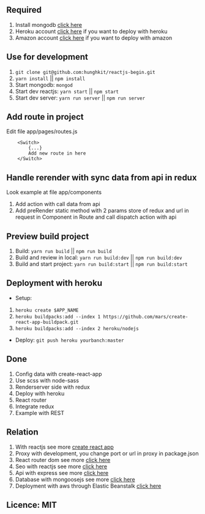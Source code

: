 ## Required
1. Install mongodb [click here](https://docs.mongodb.com/manual/installation)
2. Heroku account [click here](https://heroku.com) if you want to deploy with heroku
3. Amazon account [click here](https://aws.amazon.com/) if you want to deploy with amazon
## Use for development
1. `git clone git@github.com:hunghkit/reactjs-begin.git`
2. `yarn install` || `npm install`
3. Start mongodb: `mongod`
4. Start dev reactjs: `yarn start` || `npm start`
5. Start dev server: `yarn run server` || `npm run server`
## Add route in project
Edit file app/pages/routes.js

```
    <Switch>
        {...}
        Add new route in here
    </Switch>
```

## Handle rerender with sync data from api in redux
Look example at file app/components
1. Add action with call data from api
2. Add preRender static method with 2 params store of redux and url in request in Component in Route and call dispatch action with api
## Preview build project
1. Build: `yarn run build` || `npm run build`
2. Build and review in local: `yarn run build:dev` || `npm run build:dev`
3. Build and start project: `yarn run build:start` || `npm run build:start`
## Deployment with heroku
- Setup:
1. `heroku create $APP_NAME`
2. `heroku buildpacks:add --index 1 https://github.com/mars/create-react-app-buildpack.git `
3. `heroku buildpacks:add --index 2 heroku/nodejs`
- Deploy:
`git push heroku yourbanch:master`

## Done
1. Config data with create-react-app
2. Use scss with node-sass
3. Renderserver side with redux
4. Deploy with heroku
5. React router
6. Integrate redux
7. Example with REST
## Relation
1. With reactjs see more [create react app](https://github.com/facebookincubator/create-react-app)
2. Proxy with development, you change port or url in proxy in package.json
3. React router dom see more [click here](https://github.com/ReactTraining/react-router)
4. Seo with reactjs see more [click here](https://github.com/nfl/react-helmet)
5. Api with express see more [click here](https://expressjs.com/en/guide/routing.html)
6. Database with mongoosejs see more [click here](http://mongoosejs.com/docs/guide.html)
7. Deployment with aws through Elastic Beanstalk [click here](http://docs.aws.amazon.com/elasticbeanstalk/latest/dg/eb-cli3-install.html)
## Licence: MIT
